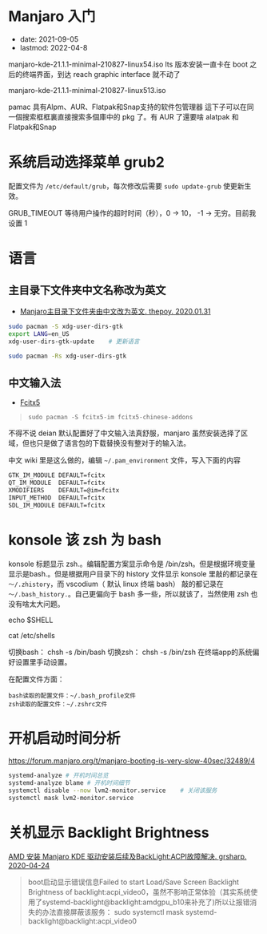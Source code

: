 # Manjaro 入门
- date: 2021-09-05
- lastmod: 2022-04-8

manjaro-kde-21.1.1-minimal-210827-linux54.iso
lts 版本安装一直卡在 boot 之后的终端界面，到达 reach graphic interface 就不动了

manjaro-kde-21.1.1-minimal-210827-linux513.iso

pamac 具有Alpm、AUR、Flatpak和Snap支持的软件包管理器
這下子可以在同一個搜索框框裏直接搜索多個庫中的 pkg 了。有 AUR 了還要啥 alatpak 和 Flatpak和Snap

# 系统启动选择菜单 grub2

配置文件为 `/etc/default/grub`，每次修改后需要 `sudo update-grub` 使更新生效。

GRUB_TIMEOUT 等待用户操作的超时时间（秒），0 -> 10， -1 -> 无穷。目前我设置 1

# 语言

## 主目录下文件夹中文名称改为英文

- [Manjaro主目录下文件夹由中文改为英文. thepoy. 2020.01.31](https://www.jianshu.com/p/2f05a5583609)

```bash
sudo pacman -S xdg-user-dirs-gtk
export LANG=en_US
xdg-user-dirs-gtk-update	# 更新语言

sudo pacman -Rs xdg-user-dirs-gtk
```

## 中文输入法

- [Fcitx5](https://wiki.archlinux.org/title/Fcitx5_(%E7%AE%80%E4%BD%93%E4%B8%AD%E6%96%87)#%E8%BE%93%E5%85%A5%E6%B3%95%E6%A8%A1%E5%9D%97)
> `sudo pacman -S fcitx5-im fcitx5-chinese-addons`

不得不说 deian 默认配置好了中文输入法真舒服，manjaro 虽然安装选择了区域，但也只是做了语言包的下载替换没有整对于的输入法。

中文 wiki 里是这么做的，编辑 `~/.pam_environment` 文件，写入下面的内容

```bash
GTK_IM_MODULE DEFAULT=fcitx
QT_IM_MODULE  DEFAULT=fcitx
XMODIFIERS    DEFAULT=@im=fcitx
INPUT_METHOD  DEFAULT=fcitx
SDL_IM_MODULE DEFAULT=fcitx
```


# konsole 该 zsh 为 bash

konsole 标题显示 zsh.。编辑配置方案显示命令是 /bin/zsh。但是根据环境变量显示是bash.。但是根据用户目录下的 history 文件显示 konsole 里敲的都记录在 `～/.zhistory`，而 vscodium（ 默认 linux 终端 bash） 敲的都记录在 `～/.bash_history.`。自己更偏向于 bash 多一些，所以就该了，当然使用 zsh 也没有啥太大问题。

echo $SHELL

cat /etc/shells

切换bash： chsh -s /bin/bash
切换zsh： chsh -s /bin/zsh
    在终端app的系统偏好设置里手动设置。

在配置文件方面：

    bash读取的配置文件：~/.bash_profile文件
    zsh读取的配置文件：~/.zshrc文件

# 开机启动时间分析

https://forum.manjaro.org/t/manjaro-booting-is-very-slow-40sec/32489/4

```bash
systemd-analyze	# 开机时间总览
systemd-analyze blame # 开机时间细节
systemctl disable --now lvm2-monitor.service	# 关闭该服务
systemctl mask lvm2-monitor.service
```

# 关机显示 Backlight Brightness

[AMD 安装 Manjaro KDE 驱动安装后续及BackLight:ACPI故障解决. grsharp. 2020-04-24](https://blog.csdn.net/grsharp/article/details/105735792)
> boot启动显示错误信息Failed to start Load/Save Screen Backlight Brightness of backlight:acpi_video0，虽然不影响正常体验（其实系统使用了systemd-backlight@backlight:amdgpu_b10来补充了)所以让报错消失的办法直接屏蔽该服务：
sudo systemctl mask systemd-backlight@backlight:acpi_video0
